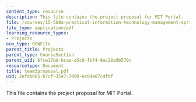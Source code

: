 ```yaml
---
content_type: resource
description: This file contains the project proposal for MIT Portal.
file: /courses/15-568a-practical-information-technology-management-spring-2005/2efdb065b7cf35477d90ec04a87c4fbf_team3proposal.pdf
file_type: application/pdf
learning_resource_types:
- Projects
ocw_type: OCWFile
parent_title: Projects
parent_type: CourseSection
parent_uid: 6fce17bd-bcae-e5c9-fbf4-9ac28a0b570c
resourcetype: Document
title: team3proposal.pdf
uid: 2efdb065-b7cf-3547-7d90-ec04a87c4fbf
---
```

This file contains the project proposal for MIT Portal.

